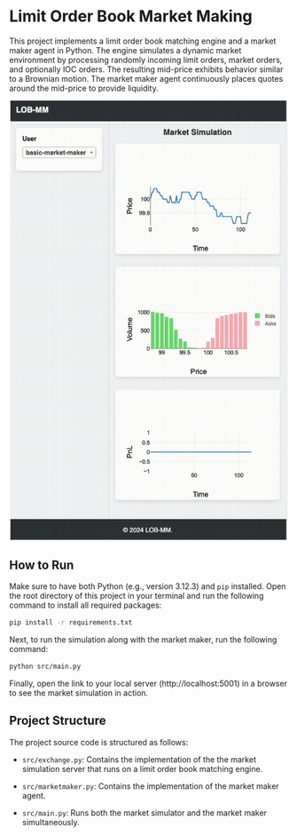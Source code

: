 # Limit Order Book Market Making
This project implements a limit order book matching engine and a market maker agent in Python. The engine simulates a dynamic market environment by processing randomly incoming limit orders, market orders, and optionally IOC orders. The resulting mid-price exhibits behavior similar to a Brownian motion. The market maker agent continuously places quotes around the mid-price to provide liquidity.

<div style="text-align: center;">
    <img src="img/simulation.gif" alt="result" width="500"/>
</div>

## How to Run

Make sure to have both Python (e.g., version 3.12.3) and `pip` installed. Open the root directory of this project in your terminal and run the following command to install all required packages:

```sh
pip install -r requirements.txt
```

Next, to run the simulation along with the market maker, run the following command:

```sh
python src/main.py
```

Finally, open the link to your local server (http://localhost:5001) in a browser to see the market simulation in action.

## Project Structure
The project source code is structured as follows:

- `src/exchange.py`: Contains the implementation of the the market simulation server that runs on a limit order book matching engine.

- `src/marketmaker.py`: Contains the implementation of the market maker agent.

- `src/main.py`: Runs both the market simulator and the market maker simultaneously.


